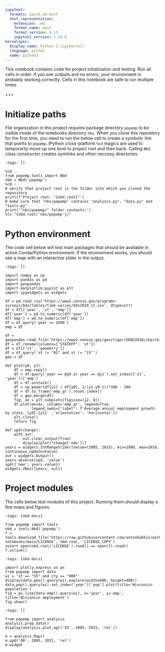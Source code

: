 ```yaml
---
jupytext:
  formats: ipynb,md:myst
  text_representation:
    extension: .md
    format_name: myst
    format_version: 0.13
    jupytext_version: 1.14.0
kernelspec:
  display_name: Python 3 (ipykernel)
  language: python
  name: python3
---
```


This notebook contains code for project initialization and testing.
Run all cells in order.
If you see outputs and no errors, your environment is probably working correctly.
Cells in this notebook are safe to run multiple times.

+++

# Initialize paths

File organization in this project requires package directory `popemp` to be visible inside of the notebooks directory `nbs`. When you clone this repository for the first time, you need to run the below cell to create a symbolic link that points to `popemp`. IPython cross-platform `%cd` magics are used to temporarily move up one level to project root and then back. Calling `Nbd` class constructor creates symlinks and other neccesy directories.

```{code-cell} ipython3
:tags: []

%cd ..
from popemp.tools import Nbd
nbd = Nbd('popemp')
%cd -
# verify that project root is the folder into which you cloned the repository
print(f'Project root: "{nbd.root}"')
# make sure that "nbs/popemp" contains "analysis.py", "data.py" and "tools.py"
print('"nbs/popemp/" folder contents:')
%ls "{nbd.root/'nbs/popemp'}/"
```

# Python environment

The code cell below will test main packages that should be available in active Conda/Python environment.
If the environment works, you should see a map with an interactive slider in the output.

```{code-cell} ipython3
:tags: []

import numpy as np
import pandas as pd
import geopandas
import matplotlib.pyplot as plt
import ipywidgets as widgets

df = pd.read_csv('https://www2.census.gov/programs-surveys/bds/tables/time-series/bds2019_st.csv', dtype=str)
df = df[['year', 'st', 'emp']]
df['year'] = pd.to_numeric(df['year'])
df['emp'] = pd.to_numeric(df['emp'])
df = df.query('year >= 1990')
emp = df

df = geopandas.read_file('https://www2.census.gov/geo/tiger/GENZ2018/shp/cb_2018_us_state_20m.zip')
df = df.rename(columns={'STATEFP': 'st'})
df = df[['st', 'geometry']]
df = df.query('st != "02" and st != "15"')
geo = df

def plot(y0, y1):
    df = emp.copy()
    df = df.query('year == @y0 or year == @y1').set_index(['st', 'year'])['emp']
    df = df.unstack()
    df = np.power(df[y1] / df[y0], 1/(y1-y0-1))*100 - 100
    df = df.to_frame('emp_gr').reset_index()
    df = geo.merge(df)
    fig, ax = plt.subplots(figsize=(12, 8))
    df.plot(ax=ax, column='emp_gr', legend=True,
            legend_kwds={'label': f'Average annual employment growth by state, {y0}-{y1}' ,'orientation': 'horizontal'})
    plt.close()
    return fig

def upd(change):
    with out:
        out.clear_output(True)
        display(plot(*change['new']))
years = widgets.IntRangeSlider(value=(2005, 2015), min=1990, max=2019, continuous_update=False)
out = widgets.Output()
years.observe(upd, 'value')
upd({'new': years.value})
widgets.VBox([years, out])
```

# Project modules

The cells below test modules of this project.
Running them should display a few maps and figures.

```{code-cell} ipython3
:tags: [nbd-docs]

from popemp import tools
nbd = tools.Nbd('popemp')
f = tools.download_file('https://raw.githubusercontent.com/antonbabkin/workshop-notebooks/main/LICENSE', nbd.root, 'LICENSE_COPY')
assert open(nbd.root/'LICENSE').read() == open(f).read()
f.unlink()
```

```{code-cell} ipython3
:tags: [nbd-docs]

import plotly.express as px
from popemp import data
wi = 'st == "55" and cty == "000"'
display(data.geo().query(wi).explore(width=600, height=400))
data.pop().query(wi).set_index('year')['pop'].plot(title='Wisconsin population')
fig = px.line(data.emp().query(wi), x='year', y='emp', title='Wisconsin employment')
fig.show()
```

```{code-cell} ipython3
:tags: []

from popemp import analysis
analysis.prep_data()
display(analysis.plot_agr('55', 2005, 2015, 'rel'))

m = analysis.Map()
m.upd('00', 2005, 2015, 'rel')
m.widget
```
